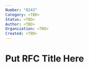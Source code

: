 ```yaml
---
Number: "0243"
Category: <TBD>
Status: <TBD>
Author: <TBD>
Organization: <TBD>
Created: <TBD>
---
```


# Put RFC Title Here
